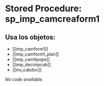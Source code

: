 # Stored Procedure: sp_imp_camcreaform1

## Usa los objetos:
- [[imp_camform1]]
- [[imp_camform1_plan]]
- [[imp_camtipope]]
- [[imp_decimpcab]]
- [[inv_cabdoc]]

*No code available.*
